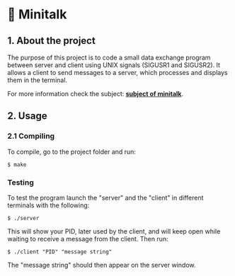 # 💬 Minitalk

## 1. About the project
The purpose of this project is to code a small data exchange program between server and client using UNIX signals (SIGUSR1 and SIGUSR2). It allows a client to send messages to a server, which processes and displays them in the terminal.

For more information check the subject: [**subject of minitalk**](https://github.com/izzytoot/minitalk/blob/main/en.subject.pdf).


## 2. Usage

### 2.1 Compiling

To compile, go to the project folder and run:

```shell
$ make
```
### Testing

To test the program launch the "server" and the "client" in different terminals with the following:

```shell
$ ./server
```

This will show your PID, later used by the client, and will keep open while waiting to receive a message from the client. Then run:

```shell
$ ./client "PID" "message string"
```

The "message string" should then appear on the server window.
